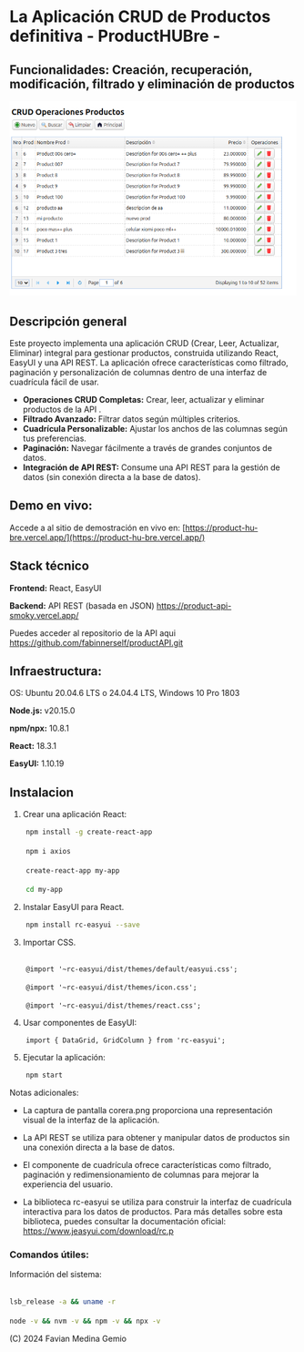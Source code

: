 # La Aplicación CRUD de Productos definitiva  - **ProductHUBre** -
## Funcionalidades: Creación, recuperación, modificación, filtrado y eliminación de productos

![Corera](corera.png)

## Descripción general

Este proyecto implementa una aplicación CRUD (Crear, Leer, Actualizar, Eliminar) integral para gestionar productos, construida utilizando React, EasyUI y una API REST. La aplicación ofrece características como filtrado, paginación y personalización de columnas dentro de una interfaz de cuadrícula fácil de usar.

- **Operaciones CRUD Completas:** Crear, leer, actualizar y eliminar productos de la API .
- **Filtrado Avanzado:** Filtrar datos según múltiples criterios.
- **Cuadrícula Personalizable:** Ajustar los anchos de las columnas según tus preferencias.
- **Paginación:** Navegar fácilmente a través de grandes conjuntos de datos.
- **Integración de API REST:** Consume una API REST para la gestión de datos (sin conexión directa a la base de datos).

## Demo en vivo:

Accede a al sitio de demostración en vivo en: [https://product-hu-bre.vercel.app/](https://product-hu-bre.vercel.app/) 

## Stack técnico

**Frontend:** React, EasyUI

**Backend:** API REST (basada en JSON) https://product-api-smoky.vercel.app/

Puedes acceder al repositorio de la API aqui https://github.com/fabinnerself/productAPI.git

## Infraestructura:
OS: Ubuntu 20.04.6 LTS o 24.04.4 LTS, Windows 10 Pro 1803

**Node.js:** v20.15.0

**npm/npx:** 10.8.1

**React:** 18.3.1

**EasyUI:** 1.10.19

## Instalacion
  
1. Crear una aplicación React:

```bash
    npm install -g create-react-app

    npm i axios

    create-react-app my-app

    cd my-app
 ```

2. Instalar EasyUI para React.

```bash
    npm install rc-easyui --save
 ```

3. Importar CSS.

```react

    @import '~rc-easyui/dist/themes/default/easyui.css';

    @import '~rc-easyui/dist/themes/icon.css';

    @import '~rc-easyui/dist/themes/react.css';
```

4. Usar componentes de EasyUI:

```react
    import { DataGrid, GridColumn } from 'rc-easyui';
```

5. Ejecutar la aplicación:

```bash
    npm start
```

Notas adicionales:

- La captura de pantalla corera.png proporciona una representación visual de la interfaz de la aplicación.

- La API REST se utiliza para obtener y manipular datos de productos sin una conexión directa a la base de datos.

- El componente de cuadrícula ofrece características como filtrado, paginación y redimensionamiento de columnas para mejorar la experiencia del usuario.

- La biblioteca rc-easyui se utiliza para construir la interfaz de cuadrícula interactiva para los datos de productos. Para más detalles sobre esta biblioteca, puedes consultar la documentación oficial: https://www.jeasyui.com/download/rc.p

### Comandos útiles:

Información del sistema:

```Bash

lsb_release -a && uname -r

node -v && nvm -v && npm -v && npx -v
```

(C) 2024 Favian Medina Gemio

 